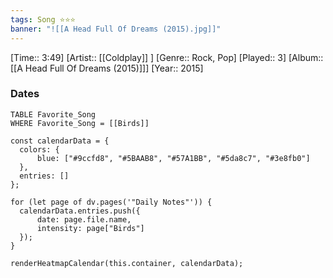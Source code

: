 ```yaml
---
tags: Song ⭐⭐⭐ 
banner: "![[A Head Full Of Dreams (2015).jpg]]"
---
```

[Time:: 3:49]
[Artist:: [[Coldplay]] ]
[Genre:: Rock, Pop]
[Played:: 3]
[Album:: [[A Head Full Of Dreams (2015)]]]
[Year:: 2015]
### Dates
````dataview
TABLE Favorite_Song
WHERE Favorite_Song = [[Birds]]
````
  ```dataviewjs
const calendarData = { 
	colors: { 
		blue: ["#9ccfd8", "#5BAAB8", "#57A1BB", "#5da8c7", "#3e8fb0"] 
	}, 
	entries: [] 
}; 

for (let page of dv.pages('"Daily Notes"')) { 
	calendarData.entries.push({ 
		date: page.file.name, 
		intensity: page["Birds"]
	}); 
} 

renderHeatmapCalendar(this.container, calendarData);
```
